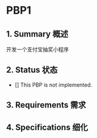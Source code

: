 # PBP1

## 1.  Summary 概述

开发一个支付宝抽奖小程序

## 2.  Status 状态

- [] This PBP is not implemented.

## 3. Requirements 需求


## 4. Specifications 细化


